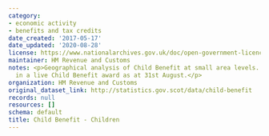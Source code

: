 ```yaml
---
category:
- economic activity
- benefits and tax credits
date_created: '2017-05-17'
date_updated: '2020-08-28'
license: https://www.nationalarchives.gov.uk/doc/open-government-licence/version/3/
maintainer: HM Revenue and Customs
notes: <p>Geographical analysis of Child Benefit at small area levels. Number of children
  in a live Child Benefit award as at 31st August.</p>
organization: HM Revenue and Customs
original_dataset_link: http://statistics.gov.scot/data/child-benefit
records: null
resources: []
schema: default
title: Child Benefit - Children
---
```


